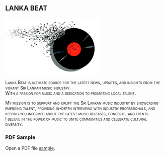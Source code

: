 <h2 style="font-variant:small-caps;">LANKA BEAT</h2>
<img src='music-1428660_1920.jpg'width="300px">
<p style="font-variant:small-caps;">Lanka Beat is ultimate source for the latest news, updates, and insights from the vibrant Sri Lankan music industry.<br> With a passion for music and a dedication to promoting local talent.</p>
<p style="font-variant:small-caps;">My mission is to support and uplift the Sri Lankan music industry by showcasing emerging talent, providing in-depth interviews with industry professionals, and keeping you informed about the latest music releases, concerts, and events.<br>I believe in the power of music to unite communities and celebrate cultural diversity.</p>
<h3>PDF Sample</h3>
<p>Open a PDF file <a href="Sri Lankan Music Industry News and updates.pdf">sample</a>.</p>
